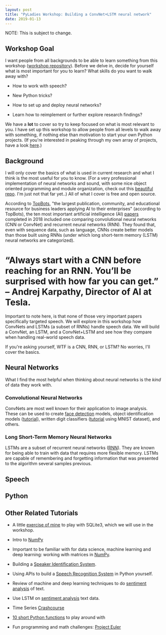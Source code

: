 ```yaml
---
layout: post
title: "PyLadies Workshop: Building a ConvNet+LSTM neural network"
date: 2019-01-13
---
```


NOTE: This is subject to change.


## Workshop Goal

I want people from all backgrounds to be able to learn something from this workshop (<a href="https://github.com/a-n-rose/workshops/tree/master/deep_learning_acoustics">workshop repository</a>). Before we delve in, decide for yourself what is most important for you to learn? What skills do you want to walk away with?

* How to work with speech? 

* New Python tricks? 

* How to set up and deploy neural networks? 

* Learn how to reimplement or further explore research findings? 

We have a **lot** to cover so try to keep focused on what is most relevant to you. I have set up this workshop to allow people from all levels to walk away with something, if nothing else than motivation to start your own Python projects. (If you're interested in peaking through my own array of projects, have a look <a href="https://a-n-rose.github.io/projects/">here</a>.) 

## Background 

I will only cover the basics of what is used in current research and what I think is the most useful for you to know. (For a very professional implementation of neural networks and sound, with some nice object oriented programming and module organization, check out this <a href="https://github.com/locuslab/TCN/tree/master/TCN/poly_music">beautiful repo</a>. I'm just not that far yet..) All of what I cover is free and open source.

According to <a href="https://www.topbots.com/">TopBots</a>, "the largest publication, community, and educational resource for business leaders applying AI to their enterprises" (according to TopBots), the ten most important artificial intelligence (AI) <a href="https://www.topbots.com/most-important-ai-research-papers-2018/#ai-paper-2018-4">papers</a> completed in 2018 included one comparing convolutional neural networks (CNN or ConvNet) and recurrent neural networks (RNN). They found that, even with sequence data, such as language, CNNs create better models than those built using RNNs (under which long short-term memory (LSTM) neural networks are categorized). 

# “Always start with a CNN before reaching for an RNN. You’ll be surprised with how far you can get.” – Andrej Karpathy, Director of AI at Tesla.
    
Important to note here, is that none of those very important papers specifically targeted speech. We will explore in this workshop how ConvNets and LSTMs (a subset of RNNs) handle speech data. We will build a ConvNet, an LSTM, and a ConvNet+LSTM and see how they compare when handling real-world speech data. 

If you're asking yourself, WTF is a CNN, RNN, or LSTM? No worries, I'll cover the basics. 

## Neural Networks

What I find the most helpful when thinking about neural networks is the *kind* of data they work with. 

### Convolutional Neural Networks

ConvNets are most well known for their application to image analysis. These can be used to create <a href="https://towardsdatascience.com/mtcnn-face-detection-cdcb20448ce0">face detection</a> models, object identification models (<a href="https://towardsdatascience.com/object-detection-with-neural-networks-a4e2c46b4491">tutorial</a>), written digit classifiers (<a href="https://machinelearningmastery.com/handwritten-digit-recognition-using-convolutional-neural-networks-python-keras/">tutorial</a> using MNIST dataset), and others.

### Long Short-Term Memory Neural Networks

LSTMs are a subset of recurrent neural networks (<a href="https://towardsdatascience.com/recurrent-neural-networks-and-lstm-4b601dd822a5">RNN</a>). They are known for being able to train with data that requires more flexible memory. LSTMs are capable of remembering and forgetting information that was presented to the algorithm several samples previous. 

## Speech

## Python

## Other Related Tutorials 

* A little <a href="https://github.com/a-n-rose/workshops/tree/master/sqlite3">exercise of mine</a> to play with SQLite3, which we will use in the workshop.

* Intro to <a href="https://www.datacamp.com/community/tutorials/python-numpy-tutorial">NumPy</a>

* Important to be familiar with for data science, machine learning and deep learning: working with matrices in <a href="https://www.programiz.com/python-programming/matrix">NumPy</a>. 

* Building a <a href="https://medium.com/analytics-vidhya/building-a-speaker-identification-system-from-scratch-with-deep-learning-f4c4aa558a56">Speaker Identification System</a>.

* Using APIs to build a <a href="https://realpython.com/python-speech-recognition/">Speech Recognition System</a> in Python yourself.

* Review of machine and deep learning techniques to do <a href="https://nlpforhackers.io/deep-learning-introduction/">sentiment analysis</a> of text.

* Use LSTM on <a href="https://towardsdatascience.com/a-beginners-guide-on-sentiment-analysis-with-rnn-9e100627c02e">sentiment analysis</a> text data.

* Time Series <a href="https://machinelearningmastery.com/time-series-forecasting-supervised-learning/">Crashcourse</a>

* <a href="https://www.freewebmentor.com/2018/06/python-programs-for-practice.html">10 short Python functions</a> to play around with

* Fun programming and math challenges: <a href="https://projecteuler.net/">Project Euler</a>
